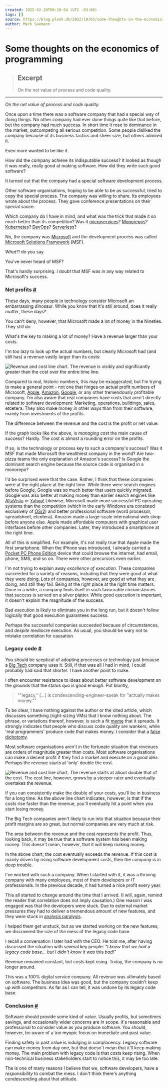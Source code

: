 ```yaml
---
created: 2025-02-20T09:18:54 (UTC -03:00)
tags: []
source: https://blog.ploeh.dk/2022/10/03/some-thoughts-on-the-economics-of-programming/
author: Mark Seemann
---
```


# Some thoughts on the economics of programming

> ## Excerpt
> On the net value of process and code quality.

---
_On the net value of process and code quality._

Once upon a time there was a software company that had a special way of doing things. No other company had ever done things quite like that before, but the company had much success. In short time it rose to dominance in the market, outcompeting all serious competition. Some people disliked the company because of its business tactics and sheer size, but others admired it.

Even more wanted to be like it.

How did the company achieve its indisputable success? It looked as though it was really, really good at making software. How did they write such good software?

It turned out that the company had a special software development process.

Other software organisations, hoping to be able to be as successful, tried to copy the special process. The company was willing to share. Its employees wrote about the process. They gave conference presentations on their special sauce.

Which company do I have in mind, and what was the trick that made it so much better than its competition? Was it [microservices](https://en.wikipedia.org/wiki/Microservices)? [Monorepos](https://en.wikipedia.org/wiki/Monorepo)? [Kubernetes](https://en.wikipedia.org/wiki/Kubernetes)? [DevOps](https://en.wikipedia.org/wiki/DevOps)? [Serverless](https://en.wikipedia.org/wiki/Serverless_computing)?

No, the company was [Microsoft](https://microsoft.com/) and the development process was called [Microsoft Solutions Framework](https://en.wikipedia.org/wiki/Microsoft_Solutions_Framework) (MSF).

_What?!_ do you say.

You've never heard of MSF?

That's hardly surprising. I doubt that MSF was in any way related to Microsoft's success.

### Net profits [#](https://blog.ploeh.dk/2022/10/03/some-thoughts-on-the-economics-of-programming/#9333d3993dbb4125a7d40faf5221ea02 "permalink")

These days, many people in technology consider Microsoft an embarrassing dinosaur. While you know that it's still around, does it really _matter_, these days?

You can't deny, however, that Microsoft made a lot of money in the Nineties. They still do.

What's the key to making a lot of money? Have a revenue larger than your costs.

I'm too lazy to look up the actual numbers, but clearly Microsoft had (and still has) a revenue vastly larger than its costs:

![Revenue and cost line chart. The revenue is visibly and significantly greater than the cost over the entire time line.](https://blog.ploeh.dk/content/binary/great-net-value-chart.png)

Compared to real, historic numbers, this may be exaggerated, but I'm trying to make a general point - not one that hinges on actual profit numbers of Microsoft, [Apple](https://apple.com/), [Amazon](https://amzn.to/3QLHkly), [Google](http://google.com/), or any other tremendously profitable company. I'm also aware that real companies have costs that aren't directly related to software development: Marketing, operations, buildings, sales, etcetera. They also make money in other ways than from their software, mainly from investments of the profits.

The difference between the revenue and the cost is the profit or net value.

If the graph looks like the above, is _managing cost_ the main cause of success? Hardly. The cost is almost a rounding error on the profits.

If so, is the technology or process key to such a company's success? Was it MSF that made Microsoft the wealthiest company in the world? Are two-pizza teams the only explanation of Amazon's success? Is Google the dominant search engine because the source code is organised in a monorepo?

I'd be surprised were that the case. Rather, I think that these companies were at the right place at the right time. While there were search engines before Google, Google was so much better that users quickly migrated. Google was also better at making money than earlier search engines like [AltaVista](https://en.wikipedia.org/wiki/AltaVista) or [Yahoo!](https://en.wikipedia.org/wiki/Yahoo!) Likewise, Microsoft made more successful PC operating systems than the competition (which in the early Windows era consisted exclusively of [OS/2](https://en.wikipedia.org/wiki/OS/2)) and better professional software (word processor, spreadsheet, etcetera). Amazon made a large-scale international web shop before anyone else. Apple made affordable computers with graphical user interfaces before other companies. Later, they introduced a smartphone at the right time.

All of this is simplified. For example, it's not really true that Apple made the first smartphone. When the iPhone was introduced, I already carried a [Pocket PC Phone Edition](https://en.wikipedia.org/wiki/Pocket_PC) device that could browse the internet, had email, phone, SMS, and so on. There were other precursors even earlier.

I'm not trying to explain away _excellence of execution_. These companies succeeded for a variety of reasons, including that they were good at what they were doing. Lots of companies, however, are good at what they are doing, and still they fail. Being at the right place at the right time matters. Once in a while, a company finds itself in such favourable circumstances that success is served on a silver platter. While good execution is important, it doesn't explain the magnitude of the success.

Bad execution is likely to eliminate you in the long run, but it doesn't follow logically that good execution guarantees success.

Perhaps the successful companies succeeded because of circumstances, and _despite_ mediocre execution. As usual, you should be wary not to mistake correlation for causation.

### Legacy code [#](https://blog.ploeh.dk/2022/10/03/some-thoughts-on-the-economics-of-programming/#d1ab697df716465ab7eb8c841d3a1615 "permalink")

You should be sceptical of adopting processes or technology just because a [Big Tech](https://en.wikipedia.org/wiki/Big_Tech) company uses it. Still, if that was all I had in mind, I could probably had said that shorter. I have another point to make.

I often encounter resistance to ideas about better software development on the grounds that the status quo is good enough. Put bluntly,

> ""legacy," \[...\] is condescending-engineer-speak for "actually makes money.""

To be clear, I have nothing against the author or the cited article, which discusses something (right-sizing VMs) that I know nothing about. The phrase, or variations thereof, however, is such a fit [meme](https://en.wikipedia.org/wiki/Meme) that it spreads. It strongly indicates that people who discuss code quality are wankers, while 'real programmers' produce code that makes money. I consider that a [false dichotomy](https://en.wikipedia.org/wiki/False_dilemma).

Most software organisations aren't in the fortunate situation that revenues are orders of magnitude greater than costs. Most software organisations can make a decent profit if they find a market and execute on a good idea. Perhaps the revenue starts at 'only' double the cost.

![Revenue and cost line chart. The revenue starts at about double that of the cost. The cost line, however, grows by a steeper rater and eventually overtakes the revenue.](https://blog.ploeh.dk/content/binary/decreasing-profit-margin-from-increased-cost.png)

If you can consistently make the double of your costs, you'll be in business for a long time. As the above line chart indicates, however, is that if the costs rise faster than the revenue, you'll eventually hit a point when you start losing money.

The Big Tech companies aren't likely to run into that situation because their profit margins are so great, but normal companies are very much at risk.

The area between the revenue and the cost represents the profit. Thus, looking back, it may be true that a software system has been making money. This doesn't mean, however, that it will keep making money.

In the above chart, the cost eventually exceeds the revenue. If this cost is mainly driven by rising software development costs, then the company is in deep trouble.

I've worked with such a company. When I started with it, it was a thriving company with many employees, most of them developers or IT professionals. In the previous decade, it had turned a nice profit every year.

This all started to change around the time that I arrived. (I will, again, remind the reader that correlation does not imply causation.) One reason I was engaged was that the developers were stuck. Due to external market pressures they had to deliver a tremendous amount of new features, and they were stuck in [analysis paralysis](https://en.wikipedia.org/wiki/Analysis_paralysis).

I helped them get unstuck, but as we started working on the new features, we discovered the size of the mess of the legacy code base.

I recall a conversation I later had with the CEO. He told me, after having discussed the situation with several key people: _"I knew that we had a legacy code base... but I didn't know it was_ this _bad!"_

Revenue remained constant, but costs kept rising. Today, the company is no longer around.

This was a 100% digital service company. All revenue was ultimately based on software. The business idea was good, but the company couldn't keep up with competitors. As far as I can tell, it was undone by its legacy code base.

### Conclusion [#](https://blog.ploeh.dk/2022/10/03/some-thoughts-on-the-economics-of-programming/#33ded378d771431fa00f37c8b3e85bfc "permalink")

Software should provide some kind of value. Usually profits, but sometimes savings, and occasionally wider concerns are in scope. It's reasonable and professional to consider value as you produce software. You should, however, be aware of a too myopic focus on immediate and past value.

Finding safety in past value is indulging in complacency. Legacy software can make money from day one, but that doesn't mean that it'll keep making money. The main problem with legacy code is that costs keep rising. When non-technical business stakeholders start to notice this, it may be too late.

The is one of many reasons I believe that we, software developers, have a _responsibility_ to combat the mess. I don't think there's anything condescending about that attitude.
